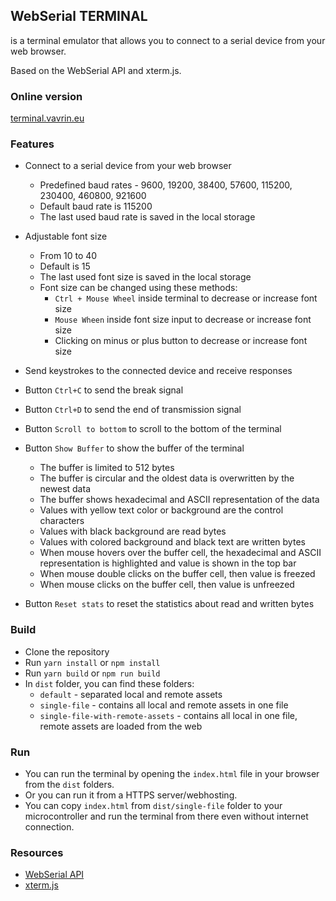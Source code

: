 ## WebSerial TERMINAL

is a terminal emulator that allows you to connect to a serial device from your web browser.

Based on the WebSerial API and xterm.js.

### Online version
[terminal.vavrin.eu](https://terminal.vavrin.eu/)

### Features

-   Connect to a serial device from your web browser

    -   Predefined baud rates - 9600, 19200, 38400, 57600, 115200, 230400, 460800, 921600
    -   Default baud rate is 115200
    -   The last used baud rate is saved in the local storage

-   Adjustable font size

    -   From 10 to 40
    -   Default is 15
    -   The last used font size is saved in the local storage
    -   Font size can be changed using these methods:
        -   `Ctrl + Mouse Wheel` inside terminal to decrease or increase font size
        -   `Mouse Wheen` inside font size input to decrease or increase font size
        -   Clicking on minus or plus button to decrease or increase font size

-   Send keystrokes to the connected device and receive responses

-   Button `Ctrl+C` to send the break signal

-   Button `Ctrl+D` to send the end of transmission signal

-   Button `Scroll to bottom` to scroll to the bottom of the terminal

-   Button `Show Buffer` to show the buffer of the terminal

    -   The buffer is limited to 512 bytes
    -   The buffer is circular and the oldest data is overwritten by the newest data
    -   The buffer shows hexadecimal and ASCII representation of the data
    -   Values with yellow text color or background are the control characters
    -   Values with black background are read bytes
    -   Values with colored background and black text are written bytes
    -   When mouse hovers over the buffer cell, the hexadecimal and ASCII representation is highlighted and value is shown in the top bar
    -   When mouse double clicks on the buffer cell, then value is freezed
    -   When mouse clicks on the buffer cell, then value is unfreezed

-   Button `Reset stats` to reset the statistics about read and written bytes

### Build

-   Clone the repository
-   Run `yarn install` or `npm install`
-   Run `yarn build` or `npm run build`
-   In `dist` folder, you can find these folders:
    -   `default` - separated local and remote assets
    -   `single-file` - contains all local and remote assets in one file
    -   `single-file-with-remote-assets` - contains all local in one file, remote assets are loaded from the web

### Run

-   You can run the terminal by opening the `index.html` file in your browser from the `dist` folders.
-   Or you can run it from a HTTPS server/webhosting.
-   You can copy `index.html` from `dist/single-file` folder to your microcontroller and run the terminal from there even without internet connection.

### Resources

-   [WebSerial API](https://developer.mozilla.org/en-US/docs/Web/API/Web_Serial_API)
-   [xterm.js](https://xtermjs.org/)
